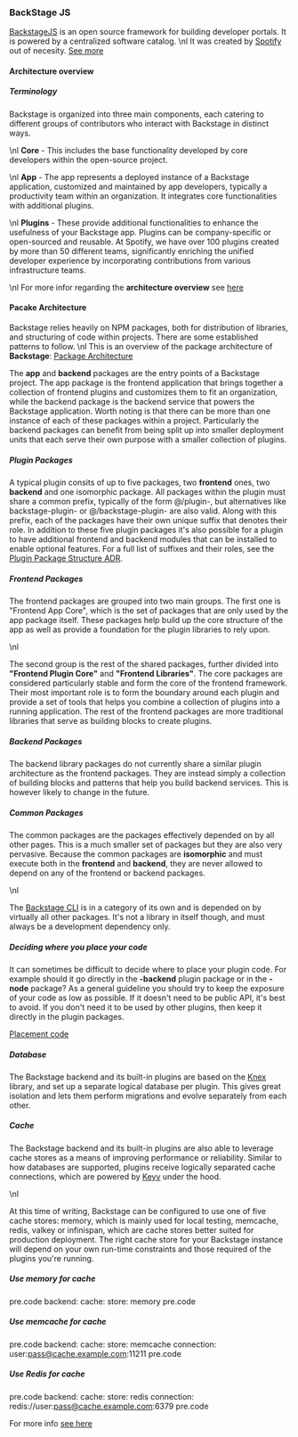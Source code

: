 ### BackStage JS

[BackstageJS](https://backstage.io/docs/overview/what-is-backstage) is an open source framework for building developer portals.
It is powered by a centralized software catalog.
\nl
It was created by [Spotify](https://www.spotify.com/) out of necesity. [See more](https://backstage.io/docs/overview/background)

 

#### Architecture overview

##### Terminology

Backstage is organized into three main components, each catering to different groups of contributors who interact with Backstage in distinct ways.

\nl
**Core** - This includes the base functionality developed by core developers within the open-source project.

\nl
**App** - The app represents a deployed instance of a Backstage application, customized and maintained by app developers, typically a productivity team within an organization. It integrates core functionalities with additional plugins.

\nl
**Plugins** - These provide additional functionalities to enhance the usefulness of your Backstage app. Plugins can be company-specific or open-sourced and reusable. At Spotify, we have over 100 plugins created by more than 50 different teams, significantly enriching the unified developer experience by incorporating contributions from various infrastructure teams.

\nl
For more infor regarding the **architecture overview** see [here](https://backstage.io/docs/overview/architecture-overview)



#### Pacake Architecture

Backstage relies heavily on NPM packages, both for distribution of libraries, and structuring of code within projects. There
are some established patterns to follow. 
\nl
This is an overview of the package architecture of **Backstage**:
[Package Architecture](./img/package-architecture.drawio-15aac8979d89a6c2f7eb24f04d8d3b32.svg)


The **app** and **backend** packages are the entry points of a Backstage project. The app package is the frontend application that brings together a collection of frontend plugins and customizes them to fit an organization, while the backend package is the backend service that powers the Backstage application. Worth noting is that there can be more than one instance of each of these packages within a project. Particularly the backend packages can benefit from being split up into smaller deployment units that each serve their own purpose with a smaller collection of plugins.


##### Plugin Packages

A typical plugin consits of up to five packages, two **frontend** ones, two **backend** and one isomorphic package. All packages within the plugin must share a common prefix, typically of the form @<scope>/plugin-<plugin-id>, but alternatives like backstage-plugin-<plugin-id> or @<scope>/backstage-plugin-<plugin-id> are also valid. Along with this prefix, each of the packages have their own unique suffix that denotes their role. In addition to these five plugin packages it's also possible for a plugin to have additional frontend and backend modules that can be installed to enable optional features. For a full list of suffixes and their roles, see the [Plugin Package Structure ADR](https://backstage.io/docs/architecture-decisions/adrs-adr011/).

##### Frontend Packages

The frontend packages are grouped into two main groups. The first one is "Frontend App Core", which is the set of packages that are only used by the app package itself. These packages help build up the core structure of the app as well as provide a foundation for the plugin libraries to rely upon.

\nl

The second group is the rest of the shared packages, further divided into **"Frontend Plugin Core"** and **"Frontend Libraries"**. The core packages are considered particularly stable and form the core of the frontend framework. Their most important role is to form the boundary around each plugin and provide a set of tools that helps you combine a collection of plugins into a running application. The rest of the frontend packages are more traditional libraries that serve as building blocks to create plugins.

##### Backend Packages

The backend library packages do not currently share a similar plugin architecture as the frontend packages. They are instead simply a collection of building blocks and patterns that help you build backend services. This is however likely to change in the future.

##### Common Packages

The common packages are the packages effectively depended on by all other pages. This is a much smaller set of packages but they are also very pervasive. Because the common packages are **isomorphic** and must execute both in the **frontend** and **backend**, they are never allowed to depend on any of the frontend or backend packages.

\nl

The [Backstage CLI](https://backstage.io/docs/tooling/cli/commands/) is in a category of its own and is depended on by virtually all other packages. It's not a library in itself though, and must always be a development dependency only.

##### Deciding where you place your code

It can sometimes be difficult to decide where to place your plugin code. For example should it go directly in the **-backend** plugin package or in the **-node** package? As a general guideline you should try to keep the exposure of your code as low as possible. If it doesn't need to be public API, it's best to avoid. If you don't need it to be used by other plugins, then keep it directly in the plugin packages.

[Placement code](./img/package-decision.drawio-c91bae580f0f2534f0582b38d288ed1e.svg)


##### Database

The Backstage backend and its built-in plugins are based on the [Knex](https://knexjs.org/) library, and set up a separate logical database per plugin. This gives great isolation and lets them perform migrations and evolve separately from each other.


##### Cache

The Backstage backend and its built-in plugins are also able to leverage cache stores as a means of improving performance or reliability. Similar to how databases are supported, plugins receive logically separated cache connections, which are powered by [Keyv](https://github.com/lukechilds/keyv) under the hood.

\nl

At this time of writing, Backstage can be configured to use one of five cache stores: memory, which is mainly used for local testing, memcache, redis, valkey or infinispan, which are cache stores better suited for production deployment. The right cache store for your Backstage instance will depend on your own run-time constraints and those required of the plugins you're running.


##### Use memory for cache

pre.code
backend:
  cache:
    store: memory
pre.code

##### Use memcache for cache

pre.code
backend:
  cache:
    store: memcache
    connection: user:pass@cache.example.com:11211
pre.code


##### Use Redis for cache

pre.code
backend:
  cache:
    store: redis
    connection: redis://user:pass@cache.example.com:6379
pre.code

For more info [see here](https://backstage.io/docs/overview/architecture-overview#cache)